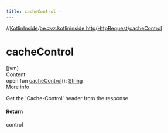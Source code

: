 ```yaml
---
title: cacheControl -
---
```

//[KotlinInside](../../index.md)/[be.zvz.kotlininside.http](../index.md)/[HttpRequest](index.md)/[cacheControl](cache-control.md)



# cacheControl  
[jvm]  
Content  
open fun [cacheControl](cache-control.md)(): [String](https://docs.oracle.com/javase/7/docs/api/java/lang/String.html)  
More info  


Get the 'Cache-Control' header from the response



#### Return  


control

  



